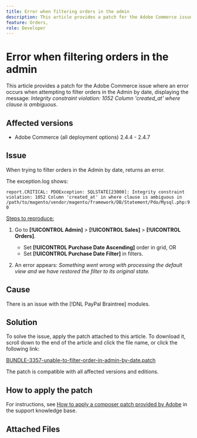 ```yaml
---
title: Error when filtering orders in the admin
description: This article provides a patch for the Adobe Commerce issue, where an error occurs when attempting to filter orders in the Admin by date, displaying the message *Integrity constraint violation 1052 Column 'created_at' where clause is ambiguous*.
feature: Orders, 
role: Developer
---
```

# Error when filtering orders in the admin

This article provides a patch for the Adobe Commerce issue where an error occurs when attempting to filter orders in the Admin by date, displaying the message: *Integrity constraint violation: 1052 Column 'created_at' where clause is ambiguous*.

## Affected versions

* Adobe Commerce (all deployment options) 2.4.4 - 2.4.7

## Issue 

When trying to filter orders in the Admin by date, returns an error.

The exception.log shows:

`report.CRITICAL: PDOException: SQLSTATE[23000]: Integrity constraint violation: 1052 Column 'created_at' in where clause is ambiguous in /path/to/magento/vendor/magento/framework/DB/Statement/Pdo/Mysql.php:90`

<u>Steps to reproduce:</u>

1. Go to **[!UICONTROL Admin]** > **[!UICONTROL Sales]** > **[!UICONTROL Orders]**.
   * Set **[!UICONTROL Purchase Date Ascending]** order in grid, OR
   * Set **[!UICONTROL Purchase Date Filter]** in filters.
  
1. An error appears: *Something went wrong with processing the default view and we have restored the filter to its original state.*

## Cause

There is an issue with the [!DNL PayPal Braintree] modules.

## Solution

To solve the issue, apply the patch attached to this article. To download it, scroll down to the end of the article and click the file name, or click the following link:

 [BUNDLE-3357-unable-to-filter-order-in-admin-by-date.patch](assets/BUNDLE-3357-unable-to-filter-order-in-admin-by-date)

The patch is compatible with all affected versions and editions.

## How to apply the patch

For instructions, see [How to apply a composer patch provided by Adobe](/help/how-to/general/how-to-apply-a-composer-patch-provided-by-magento.md) in the support knowledge base.

## Attached Files